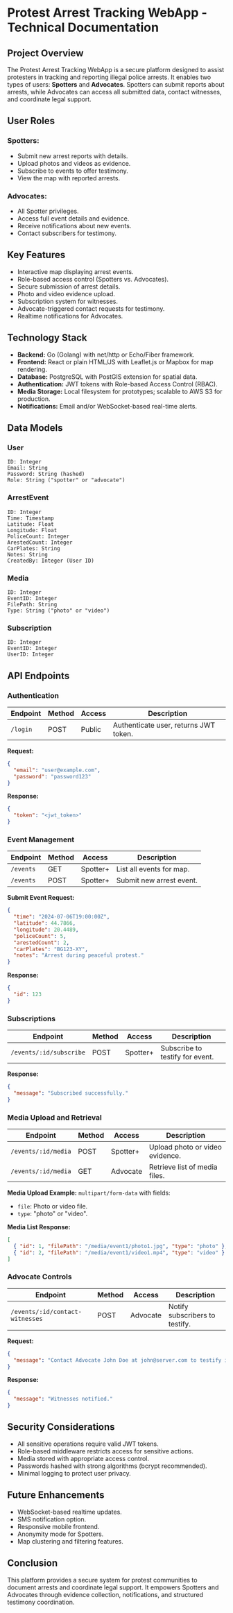 # Protest Arrest Tracking WebApp - Technical Documentation

## Project Overview
The Protest Arrest Tracking WebApp is a secure platform designed to assist protesters in tracking and reporting illegal police arrests. It enables two types of users: **Spotters** and **Advocates**. Spotters can submit reports about arrests, while Advocates can access all submitted data, contact witnesses, and coordinate legal support.

## User Roles

### Spotters:
- Submit new arrest reports with details.
- Upload photos and videos as evidence.
- Subscribe to events to offer testimony.
- View the map with reported arrests.

### Advocates:
- All Spotter privileges.
- Access full event details and evidence.
- Receive notifications about new events.
- Contact subscribers for testimony.

## Key Features
- Interactive map displaying arrest events.
- Role-based access control (Spotters vs. Advocates).
- Secure submission of arrest details.
- Photo and video evidence upload.
- Subscription system for witnesses.
- Advocate-triggered contact requests for testimony.
- Realtime notifications for Advocates.

## Technology Stack
- **Backend:** Go (Golang) with net/http or Echo/Fiber framework.
- **Frontend:** React or plain HTML/JS with Leaflet.js or Mapbox for map rendering.
- **Database:** PostgreSQL with PostGIS extension for spatial data.
- **Authentication:** JWT tokens with Role-based Access Control (RBAC).
- **Media Storage:** Local filesystem for prototypes; scalable to AWS S3 for production.
- **Notifications:** Email and/or WebSocket-based real-time alerts.

## Data Models

### User
```plaintext
ID: Integer
Email: String
Password: String (hashed)
Role: String ("spotter" or "advocate")
```

### ArrestEvent
```plaintext
ID: Integer
Time: Timestamp
Latitude: Float
Longitude: Float
PoliceCount: Integer
ArestedCount: Integer
CarPlates: String
Notes: String
CreatedBy: Integer (User ID)
```

### Media
```plaintext
ID: Integer
EventID: Integer
FilePath: String
Type: String ("photo" or "video")
```

### Subscription
```plaintext
ID: Integer
EventID: Integer
UserID: Integer
```

## API Endpoints

### Authentication
| Endpoint  | Method | Access | Description |
|-----------|--------|--------|-------------|
| `/login`  | POST   | Public | Authenticate user, returns JWT token. |

**Request:**
```json
{
  "email": "user@example.com",
  "password": "password123"
}
```
**Response:**
```json
{
  "token": "<jwt_token>"
}
```

### Event Management
| Endpoint   | Method | Access   | Description               |
|------------|--------|----------|---------------------------|
| `/events`  | GET    | Spotter+ | List all events for map.  |
| `/events`  | POST   | Spotter+ | Submit new arrest event.  |

**Submit Event Request:**
```json
{
  "time": "2024-07-06T19:00:00Z",
  "latitude": 44.7866,
  "longitude": 20.4489,
  "policeCount": 5,
  "arestedCount": 2,
  "carPlates": "BG123-XY",
  "notes": "Arrest during peaceful protest."
}
```
**Response:**
```json
{
  "id": 123
}
```

### Subscriptions
| Endpoint                | Method | Access   | Description                  |
|-------------------------|--------|----------|------------------------------|
| `/events/:id/subscribe` | POST   | Spotter+ | Subscribe to testify for event. |

**Response:**
```json
{
  "message": "Subscribed successfully."
}
```

### Media Upload and Retrieval
| Endpoint               | Method | Access   | Description                   |
|-----------------------|--------|----------|-------------------------------|
| `/events/:id/media`   | POST   | Spotter+ | Upload photo or video evidence. |
| `/events/:id/media`   | GET    | Advocate | Retrieve list of media files.  |

**Media Upload Example:**
`multipart/form-data` with fields:
- `file`: Photo or video file.
- `type`: "photo" or "video".

**Media List Response:**
```json
[
  { "id": 1, "filePath": "/media/event1/photo1.jpg", "type": "photo" },
  { "id": 2, "filePath": "/media/event1/video1.mp4", "type": "video" }
]
```

### Advocate Controls
| Endpoint                          | Method | Access   | Description                    |
|-----------------------------------|--------|----------|---------------------------------|
| `/events/:id/contact-witnesses`   | POST   | Advocate | Notify subscribers to testify. |

**Request:**
```json
{
  "message": "Contact Advocate John Doe at john@server.com to testify in arrest at [location] on [date]."
}
```
**Response:**
```json
{
  "message": "Witnesses notified."
}
```

## Security Considerations
- All sensitive operations require valid JWT tokens.
- Role-based middleware restricts access for sensitive actions.
- Media stored with appropriate access control.
- Passwords hashed with strong algorithms (bcrypt recommended).
- Minimal logging to protect user privacy.

## Future Enhancements
- WebSocket-based realtime updates.
- SMS notification option.
- Responsive mobile frontend.
- Anonymity mode for Spotters.
- Map clustering and filtering features.

## Conclusion
This platform provides a secure system for protest communities to document arrests and coordinate legal support. It empowers Spotters and Advocates through evidence collection, notifications, and structured testimony coordination.
